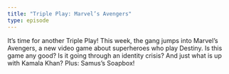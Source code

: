```yaml
---
title: "Triple Play: Marvel’s Avengers"
type: episode
---
```

It’s time for another Triple Play! This week, the gang jumps into Marvel’s Avengers, a new video game about superheroes who play Destiny. Is this game any good? Is it going through an identity crisis? And just what is up with Kamala Khan? Plus: Samus’s Soapbox!